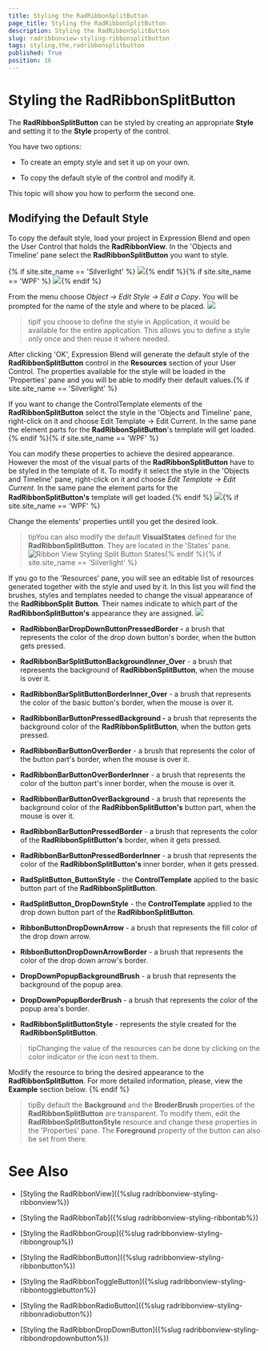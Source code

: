 ```yaml
---
title: Styling the RadRibbonSplitButton
page_title: Styling the RadRibbonSplitButton
description: Styling the RadRibbonSplitButton
slug: radribbonview-styling-ribbonsplitbutton
tags: styling,the,radribbonsplitbutton
published: True
position: 16
---
```


# Styling the RadRibbonSplitButton



The __RadRibbonSplitButton__ can be styled by creating an appropriate __Style__ and setting it to the __Style__ property of the control.
			

You have two options:

* To create an empty style and set it up on your own.

* To copy the default style of the control and modify it.

This topic will show you how to perform the second one.

## Modifying the Default Style

To copy the default style, load your project in Expression Blend and open the User Control that holds the __RadRibbonView__. In the 'Objects and Timeline' pane select the __RadRibbonSplitButton__ you want to style.
				

{% if site.site_name == 'Silverlight' %}
![](images/RibbonView_Styling_SplitButton_Locate.png){% endif %}{% if site.site_name == 'WPF' %}
![](images/RibbonView_Styling_SplitButton_LocateWPF.png){% endif %}

From the menu choose *Object -> Edit Style -> Edit a Copy*. You will be prompted for the name of the style and where to be placed.
![](images/RibbonView_Styling_SplitButton_CreateStyle.png)

>tipIf you choose to define the style in Application, it would be available for the entire application. This allows you to define a style only once and then reuse it where needed.

After clicking 'OK', Expression Blend will generate the default style of the __RadRibbonSplitButton__ control in the __Resources__ section of your User Control. The properties available for the style will be loaded in the 'Properties' pane and you will be able to modify their default values.{% if site.site_name == 'Silverlight' %}

If you want to change the ControlTemplate elements of the __RadRibbonSplitButton__ select the style in the 'Objects and Timeline' pane, right-click on it and choose Edit Template -> Edit Current. In the same pane the element parts for the __RadRibbonSplitButton__'s template will get loaded.{% endif %}{% if site.site_name == 'WPF' %}

You can modify these properties to achieve the desired appearance. However the most of the visual parts of the __RadRibbonSplitButton__ have to be styled in the template of it. To modify it select the style in the 'Objects and Timeline' pane, right-click on it and choose *Edit Template -> Edit Current*. In the same pane the element parts for the __RadRibbonSplitButton's__ template will get loaded.{% endif %}
![](images/RibbonView_Styling_SplitButton_ControlTemplate.png){% if site.site_name == 'WPF' %}

Change the elements' properties untill you get the desired look.

>tipYou can also modify the default __VisualStates__ defined for the __RadRibbonSplitButton__. They are located in the 'States' pane.
![Ribbon View Styling Split Button States](images/RibbonView_Styling_SplitButton_States.png){% endif %}{% if site.site_name == 'Silverlight' %}

If you go to the 'Resources' pane, you will see an editable list of resources generated together with the style and used by it. In this list you will find the brushes, styles and templates needed to change the visual appearance of the __RadRibbonSplit__ __Button__. Their names indicate to which part of the __RadRibbonSplitButton's__ appearance they are assigned.
![](images/RibbonView_Styling_SplitButton_Resources.png)

* __RadRibbonBarDropDownButtonPressedBorder -__ a brush that represents the color of the drop down button's border, when the button gets pressed.

* __RadRibbonBarSplitButtonBackgroundInner_Over__ - a brush that represents the background of __RadRibbonSplitButton__, when the mouse is over it.
              

* __RadRibbonBarSplitButtonBorderInner_Over__ - a brush that represents the color of the basic button's border, when the mouse is over it.
              

* __RadRibbonBarButtonPressedBackground -__ a brush that represents the background color of the __RadRibbonSplitButton__, when the button gets pressed.
              

* __RadRibbonBarButtonOverBorder__ - a brush that represents the color of the button part's border, when the mouse is over it.
              

* __RadRibbonBarButtonOverBorderInner__ - a brush that represents the color of the button part's inner border, when the mouse is over it.
              

* __RadRibbonBarButtonOverBackground__ - a brush that represents the background color of the __RadRibbonSplitButton's__ button part, when the mouse is over it.
              

* __RadRibbonBarButtonPressedBorder__ - a brush that represents the color of the __RadRibbonSplitButton's__ border, when it gets pressed.
              

* __RadRibbonBarButtonPressedBorderInner__ - a brush that represents the color of the __RadRibbonSplitButton's__ inner border, when it gets pressed.
              

* __RadSplitButton_ButtonStyle__ - the __ControlTemplate__ applied to the basic button part of the __RadRibbonSplitButton__.
              

* __RadSplitButton_DropDownStyle__ - the __ControlTemplate__ applied to the drop down button part of the __RadRibbonSplitButton__.
              

* __RibbonButtonDropDownArrow__ - a brush that represents the fill color of the drop down arrow.
              

* __RibbonButtonDropDownArrowBorder__ - a brush that represents the color of the drop down arrow's border.
              

* __DropDownPopupBackgroundBrush__ - a brush that represents the background of the popup area.
              

* __DropDownPopupBorderBrush__ - a brush that represents the color of the popup area's border.
              

* __RadRibbonSplitButtonStyle__ - represents the style created for the __RadRibbonSplitButton__.
              

>tipChanging the value of the resources can be done by clicking on the color indicator or the icon next to them.
            

Modify the resource to bring the desired appearance to the __RadRibbonSplitButton__. For more detailed information, please, view the __Example__ section below.
					{% endif %}

>tipBy default the __Background__ and the __BroderBrush__ properties of the __RadRibbonSplitButton__ are transparent. To modify them, edit the __RadRibbonSplitButtonStyle__ resource and change these properties in the 'Properties' pane. The __Foreground__ property of the button can also be set from there.
          

# See Also

 * [Styling the RadRibbonView]({%slug radribbonview-styling-ribbonview%})

 * [Styling the RadRibbonTab]({%slug radribbonview-styling-ribbontab%})

 * [Styling the RadRibbonGroup]({%slug radribbonview-styling-ribbongroup%})

 * [Styling the RadRibbonButton]({%slug radribbonview-styling-ribbonbutton%})

 * [Styling the RadRibbonToggleButton]({%slug radribbonview-styling-ribbontogglebutton%})

 * [Styling the RadRibbonRadioButton]({%slug radribbonview-styling-ribbonradiobutton%})

 * [Styling the RadRibbonDropDownButton]({%slug radribbonview-styling-ribbondropdownbutton%})
